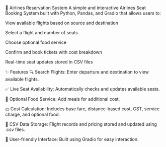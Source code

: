 🛫 Airlines Reservation System
A simple and interactive Airlines Seat Booking System built with Python, Pandas, and Gradio that allows users to:

View available flights based on source and destination

Select a flight and number of seats

Choose optional food service

Confirm and book tickets with cost breakdown

Real-time seat updates stored in CSV files

✨ Features
🔍 Search Flights: Enter departure and destination to view available flights.

✅ Live Seat Availability: Automatically checks and updates available seats.

🍱 Optional Food Service: Add meals for additional cost.

💵 Cost Calculation: Includes base fare, distance-based cost, GST, service charge, and optional food.

💾 CSV Data Storage: Flight records and pricing stored and updated using .csv files.

🎨 User-friendly Interface: Built using Gradio for easy interaction.

